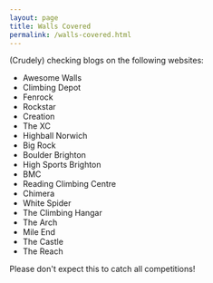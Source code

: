 ```yaml
---
layout: page
title: Walls Covered
permalink: /walls-covered.html
---
```


(Crudely) checking blogs on the following websites:

- Awesome Walls
- Climbing Depot
- Fenrock
- Rockstar
- Creation
- The XC
- Highball Norwich
- Big Rock
- Boulder Brighton
- High Sports Brighton
- BMC
- Reading Climbing Centre
- Chimera
- White Spider
- The Climbing Hangar
- The Arch
- Mile End
- The Castle
- The Reach

Please don't expect this to catch all competitions!